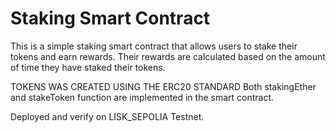 # Staking Smart Contract 

This is a simple staking smart contract that allows users to stake their tokens and earn rewards.
Their rewards are calculated based on the amount of time they have staked their tokens.

TOKENS WAS CREATED USING THE ERC20 STANDARD
Both stakingEther and stakeToken function are implemented in the smart contract.

Deployed and verify on LISK_SEPOLIA Testnet.


